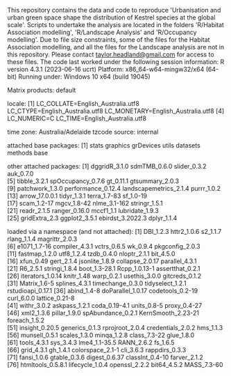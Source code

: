 This repository contains the data and code to reproduce 'Urbanisation and urban green space shape the distribution of Kestrel species at the global scale'. 
Scripts to undertake the analysis are located in the folders 'R/Habitat Association modelling', 'R/Landscape Analysis' and 'R/Occupancy modelling'.
Due to file size constraints, some of the files for the Habitat Association modelling, and all the files for the Landscape analysis are not in this repository. Please contact taylor.headland@gmail.com for access to these files. 
The code last worked under the following session information:
R version 4.3.1 (2023-06-16 ucrt)
Platform: x86_64-w64-mingw32/x64 (64-bit)
Running under: Windows 10 x64 (build 19045)

Matrix products: default

locale:
[1] LC_COLLATE=English_Australia.utf8  LC_CTYPE=English_Australia.utf8    LC_MONETARY=English_Australia.utf8
[4] LC_NUMERIC=C                       LC_TIME=English_Australia.utf8    

time zone: Australia/Adelaide
tzcode source: internal

attached base packages:
[1] stats     graphics  grDevices utils     datasets  methods   base     

other attached packages:
 [1] dggridR_3.1.0          sdmTMB_0.6.0           slider_0.3.2           auk_0.7.0             
 [5] tibble_3.2.1           spOccupancy_0.7.6      gt_0.11.1              gtsummary_2.0.3       
 [9] patchwork_1.3.0        performance_0.12.4     landscapemetrics_2.1.4 purrr_1.0.2           
[13] arrow_17.0.0.1         tidyr_1.3.1            terra_1.7-83           sf_1.0-19             
[17] scam_1.2-17            mgcv_1.8-42            nlme_3.1-162           stringr_1.5.1         
[21] readr_2.1.5            ranger_0.16.0          mccf1_1.1              lubridate_1.9.3       
[25] gridExtra_2.3          ggplot2_3.5.1          ebirdst_3.2022.3       dplyr_1.1.4           

loaded via a namespace (and not attached):
 [1] DBI_1.2.3          httr2_1.0.6        s2_1.1.7           rlang_1.1.4        magrittr_2.0.3    
 [6] e1071_1.7-16       compiler_4.3.1     vctrs_0.6.5        wk_0.9.4           pkgconfig_2.0.3   
[11] fastmap_1.2.0      utf8_1.2.4         tzdb_0.4.0         nloptr_2.1.1       bit_4.5.0         
[16] xfun_0.49          gert_2.1.4         jsonlite_1.8.9     collapse_2.0.17    parallel_4.3.1    
[21] R6_2.5.1           stringi_1.8.4      boot_1.3-28.1      Rcpp_1.0.13-1      assertthat_0.2.1  
[26] iterators_1.0.14   knitr_1.48         warp_0.2.1         usethis_3.0.0      gitcreds_0.1.2    
[31] Matrix_1.6-5       splines_4.3.1      timechange_0.3.0   tidyselect_1.2.1   rstudioapi_0.17.1 
[36] abind_1.4-8        doParallel_1.0.17  codetools_0.2-19   curl_6.0.0         lattice_0.21-8    
[41] withr_3.0.2        askpass_1.2.1      coda_0.19-4.1      units_0.8-5        proxy_0.4-27      
[46] xml2_1.3.6         pillar_1.9.0       spAbundance_0.2.1  KernSmooth_2.23-21 foreach_1.5.2     
[51] insight_0.20.5     generics_0.1.3     rprojroot_2.0.4    credentials_2.0.2  hms_1.1.3         
[56] munsell_0.5.1      scales_1.3.0       minqa_1.2.8        class_7.3-22       glue_1.8.0        
[61] tools_4.3.1        sys_3.4.3          lme4_1.1-35.5      RANN_2.6.2         fs_1.6.5          
[66] grid_4.3.1         gh_1.4.1           colorspace_2.1-1   cli_3.6.3          rappdirs_0.3.3    
[71] fansi_1.0.6        gtable_0.3.6       digest_0.6.37      classInt_0.4-10    farver_2.1.2      
[76] htmltools_0.5.8.1  lifecycle_1.0.4    openssl_2.2.2      bit64_4.5.2        MASS_7.3-60   
